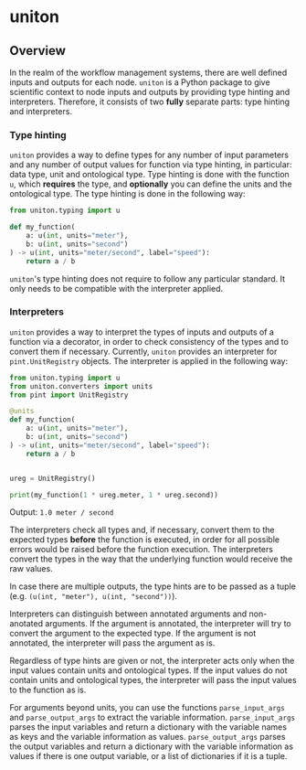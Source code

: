 # uniton

## Overview

In the realm of the workflow management systems, there are well defined inputs and outputs for each node. `uniton` is a Python package to give scientific context to node inputs and outputs by providing type hinting and interpreters. Therefore, it consists of two **fully** separate parts: type hinting and interpreters.

### **Type hinting**

`uniton` provides a way to define types for any number of input parameters and any number of output values for function via type hinting, in particular: data type, unit and ontological type. Type hinting is done with the function `u`, which **requires** the type, and **optionally** you can define the units and the ontological type. The type hinting is done in the following way:

```python
from uniton.typing import u

def my_function(
    a: u(int, units="meter"),
    b: u(int, units="second")
) -> u(int, units="meter/second", label="speed"):
    return a / b
```

`uniton`'s type hinting does not require to follow any particular standard. It only needs to be compatible with the interpreter applied.

### **Interpreters**

`uniton` provides a way to interpret the types of inputs and outputs of a function via a decorator, in order to check consistency of the types and to convert them if necessary. Currently, `uniton` provides an interpreter for `pint.UnitRegistry` objects. The interpreter is applied in the following way:

```python
from uniton.typing import u
from uniton.converters import units
from pint import UnitRegistry

@units
def my_function(
    a: u(int, units="meter"),
    b: u(int, units="second")
) -> u(int, units="meter/second", label="speed"):
    return a / b


ureg = UnitRegistry()

print(my_function(1 * ureg.meter, 1 * ureg.second))
```

Output: `1.0 meter / second`


The interpreters check all types and, if necessary, convert them to the expected types **before** the function is executed, in order for all possible errors would be raised before the function execution. The interpreters convert the types in the way that the underlying function would receive the raw values.

In case there are multiple outputs, the type hints are to be passed as a tuple (e.g. `(u(int, "meter"), u(int, "second"))`).

Interpreters can distinguish between annotated arguments and non-anotated arguments. If the argument is annotated, the interpreter will try to convert the argument to the expected type. If the argument is not annotated, the interpreter will pass the argument as is.

Regardless of type hints are given or not, the interpreter acts only when the input values contain units and ontological types. If the input values do not contain units and ontological types, the interpreter will pass the input values to the function as is.

For arguments beyond units, you can use the functions `parse_input_args` and `parse_output_args` to extract the variable information. `parse_input_args` parses the input variables and return a dictionary with the variable names as keys and the variable information as values. `parse_output_args` parses the output variables and return a dictionary with the variable information as values if there is one output variable, or a list of dictionaries if it is a tuple.

